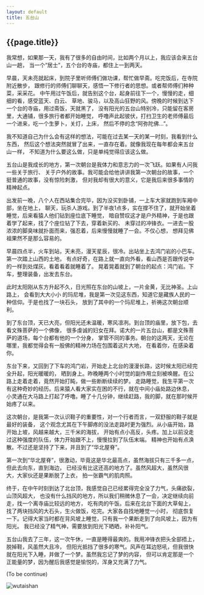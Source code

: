```yaml
---
layout: default
title: 五台山
---
```


{{page.title}}
------------------

我常想，如果那一天，我有了很多的自由时间，比如两个月以上，我应该会来五台山一趟，
当一个“居士”，五个台的寺庙，都住上一到两天。

早晨，天未亮就起床，到院子里听师傅们做功课，帮忙做早斋。吃完饭后，在寺院附近散步，
跟修行的师傅们聊聊天，感悟一下修行者的思想。或者帮师傅们种种菜，采采花。
中午用过午饭后，就告别这个台，起身前往下一个，慢慢的走，细细的看，感受蓝天、白云、
草地、骏马，以及高山狂野的风。傍晚的时候到达下一个台的寺庙，用过斋饭，天就黑了，
没有阳光的五台山特别冷，只能留在客房里，大通铺，很多旅行者都开始睡觉，
呼噜声此起彼伏，打扫卫生的老师傅最后一个进来，吃一个生萝卜，关灯，上床，
然后不停的念“阿弥陀佛...”。

我不知道自己为什么会有这样的想法，可能在过去某一天的某一时刻，我看到什么东西，
然后这个想法突然就冒了出来，一直存在着。就像我现在每年都会来五台山一样，
不知道为什么要这么做，只是单纯觉得应该这么做。

五台山是我成长的地方，第一次朝台是我体力和意志力的一次飞跃。如果有人问我一些关于旅行、
关于户外的故事。我可能会给他讲讲我第一次朝台的故事，一个挺普通的故事，没有惊险刺激，
但对我却有很大的意义，它是我后来很多事情的精神起点。

出发前一晚，八个人在西站集合完毕，因为没买到卧铺，一上车大家就跑到车厢中部，坐在地上，
聊天，玩杀人游戏。到了半夜1点多，实在撑不住了，就开始坐着睡觉，后来看猿人他们钻到座位底下睡觉，
暗自赞叹这才是户外精神，于是也跟着学了起来，找了个座位钻了下去，穿着新买的、
未穿过的冲锋衣。一进去一股浓浓的脚臭味就扑面而来，强忍着，后来慢慢就睡了一会。不仅心想，
想拜见佛祖果然不是那么容易的。

早晨四点半，火车到站，天未亮，漫天星辰，很冷。出站坐上去鸿门岩的小巴车。第一次踏上山西的土地，
有点好奇，在路上就一直向外看，看山西是否跟传说中的一样到处煤灰。看着看着就睡着了。
晃着晃着就到了朝台的起点：鸿门岩。下车，整理装备，出发去东台。

此时太阳刚从东方升起不久，日光照在东台的山坡上，一片金黄，无比神圣。上山路上，
会看到大大小小 的玛尼堆，我是第一次见这东西，知道它是藏族人民的一种信仰。于是也找了一块石头，
放到了其中的一个玛尼堆上，祈祷这次朝台顺利。

到了东台顶，天已大亮，但阳光还未温暖，寒风凛冽。到台顶的庙里，放下包，去看文殊菩萨的一个佛像，
很多虔诚的妇女在拜。诺大的一片五台山，都是文殊菩萨的道场，每个台都有他的一个分身，
掌管不同的事务。朝台的这两天，无论在哪里，我都觉得会有一股佛的精神力场在包围着这片大地，
在看着你，在感染着你。

东台下来，又回到了下车的鸿门岩，开始走上北台的漫漫长路，这时候太阳已经完全升起，阳光暖暖的，
晒到身上。昨晚睡两个小时觉的副作用立刻被唤醒。在公路上走着走着，竟然开始打盹，做一些断断续续的梦。
走路睡觉，我生平第一次有这种奇妙的经历。后来猿人看大家实在困的不行，就在中间小庙处路边休息，
小灵通在大马路上打起了呼噜。睡了十几分钟，继续赶路，我的脚，就在那时候开始疼了以来。

这次朝台，是我第一次认识鞋子的重要性，对一个行者而言，一双舒服的鞋子就是最好的装备，
这个观念尤其在下午脚疼的没法走路时更为强烈。从小庙开始，路开始上坡，风越来越大，三千米的海拔，
开始有点小高反，头疼。加上以前没走过这种强度的队伍，体力开始跟不上，慢慢拉到了队伍末端。
精神也开始有点涣散。不过还是坚持了下来，并且到了“华北屋脊”。

第一次到“华北屋脊”，很激动，毕竟这是华北最高点，虽然海拔只有三千多一点，但此去向东，直到海边，
已经没有比这还高的地方了。虽然风超大，虽然风很大，大家伙还是果断脱了上衣，
拍一张霸气的肌肉照。

终于，在中午时刻到达了北台顶，我感觉自己已经累得完全没了力气，头痛欲裂，山顶风超大，
也没有什么挡风的地方，所以我们稍微休息了一会，决定继续向前走，找一个离寺庙比较远的地方，
吃有肉的午饭。后来在北台下面的大草甸上，找了两块挡风的大石头，生火做饭，吃完。大家各自找地睡觉一小时，
彻底恢复一下。记得大家当时都在背风坡上睡觉，只有我一个果断走到了向风坡上，因为有阳光。
我已经没了精气神，需要放到阳光下晒晒，补补阳气。

五台山我去了三年，这一次午休，一直是睡得最爽的。我用冲锋衣把头全部捂上，脱掉鞋，风虽然大且冷，
但阳光抵挡了很多的寒气。风声在耳边怒吼，但我很快就在阳光下入睡，并做了一个梦。虽然我忘记了梦的内容，
但可以肯定那是一个正能量的梦，因为醒后我感觉是愉悦的，浑身又充满了力气。

(To be continue)

![wutaishan]({{root_url}}/images/wutaishan.jpg "wutaishan")

